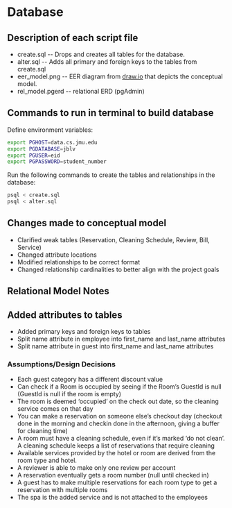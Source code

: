#  Database
## Description of each script file
* create.sql -- Drops and creates all tables for the database.
* alter.sql -- Adds all primary and foreign keys to the tables from create.sql
* eer_model.png -- EER diagram from [draw.io](https://www.drawio.com/) that depicts the conceptual model.
* rel_model.pgerd -- relational ERD (pgAdmin)

## Commands to run in terminal to build database
Define environment variables:
``` sh
export PGHOST=data.cs.jmu.edu
export PGDATABASE=jblv
export PGUSER=eid
export PGPASSWORD=student_number
```

Run the following commands to create the tables and relationships in the database:
``` sh
psql < create.sql
psql < alter.sql
```

## Changes made to conceptual model
* Clarified weak tables (Reservation, Cleaning Schedule, Review, Bill, Service)
* Changed attribute locations
* Modified relationships to be correct format
* Changed relationship cardinalities to better align with the project goals

## Relational Model Notes
## Added attributes to tables
* Added primary keys and foreign keys to tables
* Split name attribute in employee into first_name and last_name attributes
* Split name attribute in guest into first_name and last_name attributes

### Assumptions/Design Decisions
* Each guest category has a different discount value
* Can check if a Room is occupied by seeing if the Room’s GuestId is null (GuestId is null if the room is empty)
* The room is deemed ‘occupied’ on the check out date, so the cleaning service comes on that day
* You can make a reservation on someone else’s checkout day (checkout done in the morning and checkin done in the afternoon, giving a buffer for cleaning time)
* A room must have a cleaning schedule, even if it’s marked ‘do not clean’. A cleaning schedule keeps a list of reservations that require cleaning
* Available services provided by the hotel or room are derived from the room type and hotel.
* A reviewer is able to make only one review per account
* A reservation eventually gets a room number (null until checked in)
* A guest has to make multiple reservations for each room type to get a reservation with multiple rooms
* The spa is the added service and is not attached to the employees
